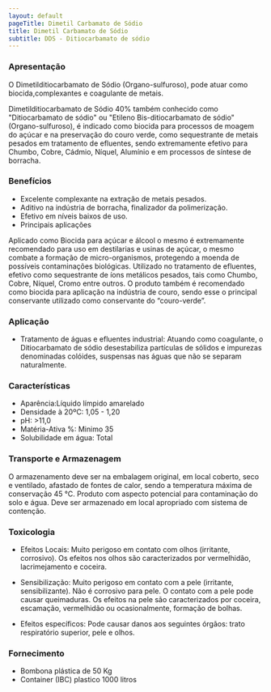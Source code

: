 ```yaml
---
layout: default
pageTitle: Dimetil Carbamato de Sódio
title: Dimetil Carbamato de Sódio
subtitle: DDS - Ditiocarbamato de sódio
---
```


### Apresentação

O Dimetilditiocarbamato de Sódio (Organo-sulfuroso), pode atuar como biocida,complexantes e coagulante de metais.


Dimetilditiocarbamato de Sódio 40% também conhecido como "Ditiocarbamato de sódio" ou "Etileno Bis-ditiocarbamato de sódio" (Organo-sulfuroso), é indicado como biocida para processos de moagem do açúcar e na preservação do couro verde, como sequestrante de metais pesados em tratamento de efluentes, sendo extremamente efetivo para Chumbo, Cobre, Cádmio, Níquel, Alumínio e em processos de síntese de borracha.

### Benefícios

- Excelente complexante na extração de metais pesados.
- Aditivo na indústria de borracha, finalizador da polimerização.
- Efetivo em níveis baixos de uso.
- Principais aplicações

Aplicado como Biocida para açúcar e álcool o mesmo é extremamente recomendado para uso em destilarias e usinas de açúcar, o mesmo combate a formação de micro-organismos, protegendo a moenda de possíveis contaminações biológicas.
Utilizado no tratamento de efluentes, efetivo como sequestrante de íons metálicos pesados, tais como Chumbo, Cobre, Níquel, Cromo entre outros.
O produto também é recomendado como biocida para aplicação na indústria de couro, sendo esse o principal conservante utilizado como conservante do “couro-verde”.

### Aplicação

- Tratamento de águas e efluentes industrial: Atuando como coagulante, o Ditiocarbamato de sódio desestabiliza partículas de sólidos e impurezas denominadas colóides, suspensas nas águas que não se separam naturalmente. 

### Características

- Aparência:Líquido límpido amarelado
- Densidade à 20ºC: 1,05 - 1,20
- pH: >11,0 
- Matéria-Ativa %: Minimo 35
- Solubilidade em água: Total

### Transporte e Armazenagem
O armazenamento deve ser na embalagem original, em local coberto, seco e ventilado, afastado    de fontes de calor, sendo a temperatura máxima de conservação 45 °C. Produto com aspecto potencial para contaminação do solo e água. Deve ser armazenado em local apropriado com sistema de contenção.

### Toxicologia

- Efeitos Locais: Muito perigoso em contato com olhos (irritante, corrosivo). Os efeitos nos olhos são caracterizados por vermelhidão, lacrimejamento e coceira.

- Sensibilização: Muito perigoso em contato com a pele (irritante, sensibilizante). Não é corrosivo para pele. O contato com a pele pode causar queimaduras. Os efeitos na pele são caracterizados por coceira, escamação, vermelhidão ou ocasionalmente, formação de bolhas.

- Efeitos específicos: Pode causar danos aos seguintes órgãos: trato respiratório superior, pele e olhos.

### Fornecimento

- Bombona plástica de 50 Kg
- Container (IBC) plastico 1000 litros 
